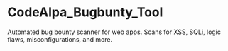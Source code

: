 # CodeAlpa_Bugbunty_Tool
Automated bug bounty scanner for web apps. Scans for XSS, SQLi, logic flaws, misconfigurations, and more.
